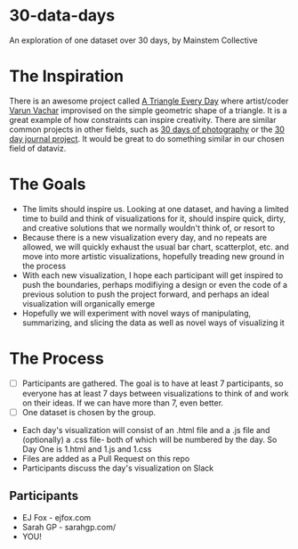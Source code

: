 30-data-days
============

An exploration of one dataset over 30 days, by Mainstem Collective


# The Inspiration
There is an awesome project called [A Triangle Every Day](http://winkervsbecks.github.io/a-triangle-everyday/) where artist/coder [Varun Vachar](http://varun.ca/) improvised on the simple geometric shape of a triangle. It is a great example of how constraints can inspire creativity. There are similar common projects in other fields, such as [30 days of photography](http://expertphotography.com/30-day-photography-challenge/) or the [30 day journal project](http://www.lisasonora.com/30-day-journal-project/). It would be great to do something similar in our chosen field of dataviz.

# The Goals
+ The limits should inspire us. Looking at one dataset, and having a limited time to build and think of visualizations for it, should inspire quick, dirty, and creative solutions that we normally wouldn't think of, or resort to
+ Because there is a new visualization every day, and no repeats are allowed, we will quickly exhaust the usual bar chart, scatterplot, etc. and move into more artistic visualizations, hopefully treading new ground in the process
+ With each new visualization, I hope each participant will get inspired to push the boundaries, perhaps modifiying a design or even the code of a previous solution to push the project forward, and perhaps an ideal visualization will organically emerge
+ Hopefully we will experiment with novel ways of manipulating, summarizing, and slicing the data as well as novel ways of visualizing it

# The Process
- [ ] Participants are gathered. The goal is to have at least 7 participants, so everyone has at least 7 days between visualizations to think of and work on their ideas. If we can have more than 7, even better. 
- [ ] One dataset is chosen by the group.
+  Each day's visualization will consist of an .html file and a .js file and (optionally) a .css file- both of which will be numbered by the day. So Day One is 1.html and 1.js and 1.css
+ Files are added as a Pull Request on this repo
+  Participants discuss the day's visualization on Slack

## Participants
+ EJ Fox - ejfox.com
+ Sarah GP - sarahgp.com/
+ YOU!